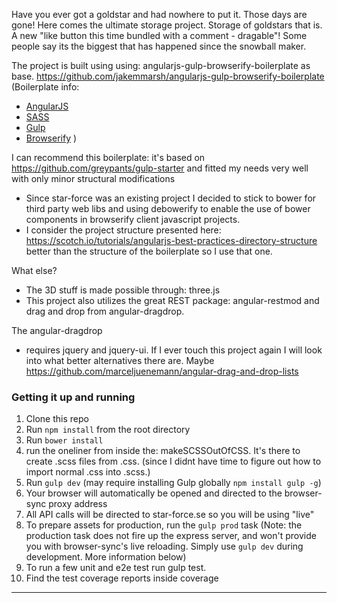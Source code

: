 Have you ever got a goldstar and had nowhere to put it. Those days are gone! Here comes the ultimate storage project. Storage of goldstars that is. A new "like button this time bundled with a comment - dragable"! 
Some people say its the biggest that has happened since the snowball maker. 


The project is built using using: angularjs-gulp-browserify-boilerplate as base. https://github.com/jakemmarsh/angularjs-gulp-browserify-boilerplate
(Boilerplate info: 

- [AngularJS](http://angularjs.org/)
- [SASS](http://sass-lang.com/)
- [Gulp](http://gulpjs.com/)
- [Browserify](http://browserify.org/)
)

I can recommend this boilerplate: it's based on https://github.com/greypants/gulp-starter and fitted my needs very well with only minor structural modifications  

- Since star-force was an existing project I decided to stick to bower for third party web libs and using debowerify to enable the use of bower components in browserify client javascript projects. 
- I consider the project structure presented here: https://scotch.io/tutorials/angularjs-best-practices-directory-structure better than the structure of the boilerplate so I use that one.


What else?

- The 3D stuff is made possible through: three.js
- This project also utilizes the great REST package: angular-restmod and drag and drop from angular-dragdrop. 

The angular-dragdrop
- requires jquery and jquery-ui. If I ever touch this project again I will look into what better alternatives there are. Maybe https://github.com/marceljuenemann/angular-drag-and-drop-lists



### Getting it up and running

1. Clone this repo 
2. Run `npm install` from the root directory
3. Run `bower install`
4. run the oneliner from inside the:  makeSCSSOutOfCSS. It's there to create .scss files from .css. (since I didnt have time to figure out how to import normal .css into .scss.)
3. Run `gulp dev` (may require installing Gulp globally `npm install gulp -g`)
4. Your browser will automatically be opened and directed to the browser-sync proxy address
5. All API calls will be directed to star-force.se so you will be using "live"
6. To prepare assets for production, run the `gulp prod` task (Note: the production task does not fire up the express server, and won't provide you with browser-sync's live reloading. Simply use `gulp dev` during development. More information below)
7. To run a few unit and e2e test run gulp test.
8. Find the test coverage reports inside coverage


---


